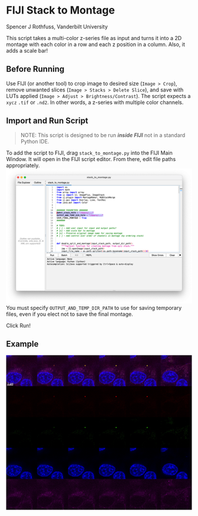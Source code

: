 # FIJI Stack to Montage

Spencer J Rothfuss, Vanderbilt University

This script takes a multi-color z-series file as input and turns it into a 2D montage with each color in a row and each z position in a column.
Also, it adds a scale bar!

## Before Running

Use FIJI (or another tool) to crop image to desired size (`Image > Crop`), remove unwanted slices (`Image > Stacks > Delete Slice`), and save with LUTs applied (`Image > Adjust > Brightness/Contrast`).
The script expects a `xycz` `.tif` or `.nd2`.
In other words, a z-series with multiple color channels.

## Import and Run Script

>NOTE: This script is designed to be run _**inside FIJI**_ not in a standard Python IDE.

To add the script to FIJI, drag `stack_to_montage.py` into the FIJI Main Window.
It will open in the FIJI script editor.
From there, edit file paths appropriately.
![FIJI script editor window](image.png)
You must specify `OUTPUT_AND_TEMP_DIR_PATH` to use for saving temporary files, even if you elect not to save the final montage.

Click Run!

## Example

![Cells in example montage](example_montage.jpg)
